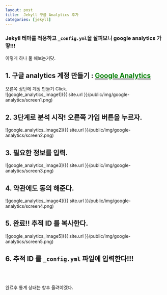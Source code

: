 ```yaml
---
layout: post
title:  Jekyll 구글 Analytics 추가
categories: [jekyll]
---
```


### Jekyll 테마를 적용하고 `_config.yml`을 살펴보니 google analytics 가 땋!!!

이렇게 하나 둘 해보는거닷.

## 1. 구글 analytics 계정 만들기 : <a target="_blank" href="http://www.google.com/intl/ko_ALL/analytics/index.html"><font color="green">Google Analytics</font></a>

오른쪽 상단에 계정 만들기 Click.<br>
![google_analytics_image1]({{ site.url }}/public/img/google-analytics/screen1.png)

## 2. 3단계로 분석 시작! 오른쪽 가입 버튼을 누르자.
![google_analytics_image2]({{ site.url }}/public/img/google-analytics/screen2.png)

## 3. 필요한 정보를 입력.
![google_analytics_image3]({{ site.url }}/public/img/google-analytics/screen3.png)

## 4. 약관에도 동의 해준다.<br>
![google_analytics_image4]({{ site.url }}/public/img/google-analytics/screen4.png)

## 5. 완료!! 추적 ID 를 복사한다.
![google_analytics_image5]({{ site.url }}/public/img/google-analytics/screen5.png)

## 6. 추적 ID 를 `_config.yml` 파일에 입력한다!!!


<br>
<br>

완료후 통계 상태는 향후 올려야겠다.
